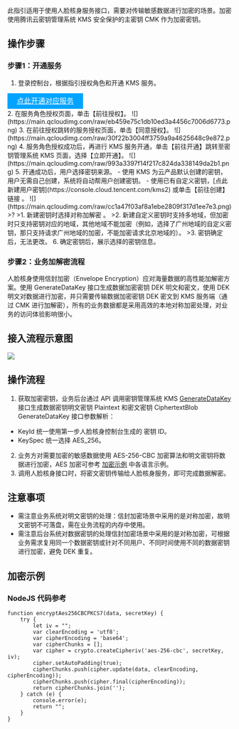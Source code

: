 此指引适用于使用人脸核身服务接口，需要对传输敏感数据进行加密的场景。加密使用腾讯云密钥管理系统 KMS 安全保护的主密钥 CMK 作为加密密钥。

## 操作步骤
### 步骤1：开通服务
1. 登录控制台，根据指引授权角色和开通 KMS 服务。
 <div style="background-color:#00A4FF; width: 170px; height: 35px; line-height:35px; text-align:center;"><a href="https://console.cloud.tencent.com/faceid/kms" target="_blank"  style="color: white; font-size:16px;">点此开通对应服务</a></div>
2. 在服务角色授权页面，单击【前往授权】。
![](https://main.qcloudimg.com/raw/eb459e75c1db10ed3a4456c7006d6773.png)
3. 在前往授权跳转的服务授权页面，单击【同意授权】。
![](https://main.qcloudimg.com/raw/30f22b3004ff3759a9a4625648c9e872.png)
4. 服务角色授权成功后，再进行 KMS 服务开通，单击【前往开通】跳转至密钥管理系统 KMS 页面，选择【立即开通】。
![](https://main.qcloudimg.com/raw/993a3397f14f217c824da338149da2b1.png)
5. 开通成功后，用户选择密钥来源。
 - 使用 KMS 为云产品默认创建的密钥，用户无需自己创建，系统将自动帮用户创建密钥。 
 - 使用已有自定义密钥，[点此新建用户密钥](https://console.cloud.tencent.com/kms2) 或单击【前往创建】链接 。
![](https://main.qcloudimg.com/raw/cc1a47f03af8a1ebe2809f317d1ee7e3.png) 
>? 
>1. 新建密钥时选择对称加解密 。
>2. 新建自定义密钥时支持多地域，但加密时只支持密钥对应的地域，其他地域不能加密（例如，选择了广州地域的自定义密钥，那只支持请求广州地域的加密，不能加密请求北京地域的）。
>3. 密钥确定后，无法更改。
6. 确定密钥后，展示选择的密钥信息。


### 步骤2：业务加解密流程 
人脸核身使用信封加密（Envelope Encryption）应对海量数据的高性能加解密方案。使用 GenerateDataKey 接口生成数据加密密钥 DEK 明文和密文，使用 DEK 明文对数据进行加密，并只需要传输数据加密密钥 DEK 密文到 KMS 服务端（通过 CMK 进行加解密），所有的业务数据都是采用高效的本地对称加密处理，对业务的访问体验影响很小。

## 接入流程示意图 
![](https://main.qcloudimg.com/raw/032e461622702bc3051e5fcc096bc948.png)

## 操作流程
1. 获取加密密钥，业务后台通过 API 调用密钥管理系统 KMS [GenerateDataKey](https://cloud.tencent.com/document/product/573/34419) 接口生成数据密钥明文密钥 Plaintext  和密文密钥 CiphertextBlob GenerateDataKey 接口参数解析：
 - KeyId 统一使用第一步人脸核身控制台生成的 密钥 ID。
 - KeySpec 统一选择 AES_256。
2. 业务方对需要加密的敏感数据使用 AES-256-CBC 加密算法和明文密钥将数据进行加密，AES 加密可参考 [加密示例](#strep1) 中各语言示例。
3. 调用人脸核身接口时，将密文密钥传输给人脸核身服务，即可完成数据解密。

##  注意事项
- 需注意业务系统对明文密钥的处理：信封加密场景中采用的是对称加密，故明文密钥不可落盘，需在业务流程的内存中使用。
- 需注意后台系统对数据密钥的处理信封加密场景中采用的是对称加密，可根据业务需求复用同一个数据密钥或针对不同用户、不同时间使用不同的数据密钥进行加密，避免 DEK 重复。

## 加密示例[](id:strep1)
### NodeJS 代码参考

```
function encryptAes256CBCPKCS7(data, secretKey) {
    try {
        let iv = "";
        var clearEncoding = 'utf8';
        var cipherEncoding = 'base64';
        var cipherChunks = [];
        var cipher = crypto.createCipheriv('aes-256-cbc', secretKey, iv);
        cipher.setAutoPadding(true);
        cipherChunks.push(cipher.update(data, clearEncoding, cipherEncoding));
        cipherChunks.push(cipher.final(cipherEncoding));
        return cipherChunks.join('');
    } catch (e) {
        console.error(e);
        return "";
    }
}
```
